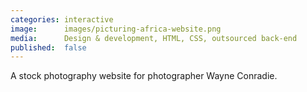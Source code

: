 ```yaml
---
categories: interactive
image:      images/picturing-africa-website.png
media:      Design & development, HTML, CSS, outsourced back-end
published:  false
---
```

A stock photography website for photographer Wayne Conradie.
